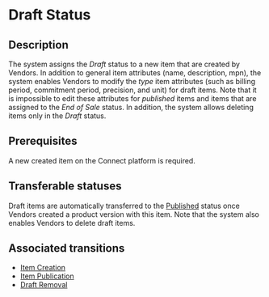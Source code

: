 # Draft Status
## Description
The system assigns the *Draft* status to a new item that are created by Vendors. In addition to general item attributes (name, description, mpn), the system enables Vendors to modify the *type* item attributes (such as billing period, commitment period, precision, and unit) for draft items. Note that it is impossible to edit these attributes for *published* items and items that are assigned to the *End of Sale* status. In addition, the system allows deleting items only in the *Draft* status.
## Prerequisites
A new created item on the Connect platform is required.
## Transferable statuses
Draft items are automatically transferred to the [Published](s-b-published.html) status once Vendors created a product version with this item.
Note that the system also enables Vendors to delete draft items.
## Associated transitions
* [Item Creation](t-1-new-draft.html)
* [Item Publication](t-2-draft-published.html)
* [Draft Removal](t-3-draft-deleted.html)
